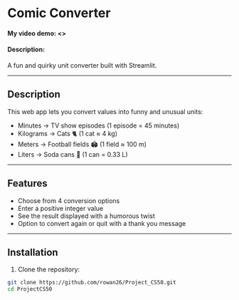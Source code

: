 # Comic Converter
#### My video demo: <>
#### Description:

A fun and quirky unit converter built with Streamlit.

---

## Description

This web app lets you convert values into funny and unusual units:

- Minutes → TV show episodes (1 episode = 45 minutes)
- Kilograms → Cats 🐈 (1 cat ≈ 4 kg)
- Meters → Football fields 🏟️ (1 field ≈ 100 m)
- Liters → Soda cans 🥤 (1 can = 0.33 L)

---

## Features

- Choose from 4 conversion options
- Enter a positive integer value
- See the result displayed with a humorous twist
- Option to convert again or quit with a thank you message

---

## Installation

1. Clone the repository:

```bash
git clone https://github.com/rowan26/Project_CS50.git
cd ProjectCS50
